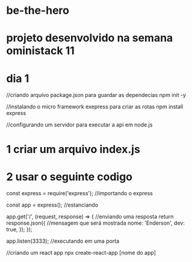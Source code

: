 # be-the-hero

# projeto desenvolvido na semana oministack 11

# dia 1

//criando arquivo package.json para guardar as dependecias
npm init -y

//instalando o micro framework exepress para criar as rotas
npm install express

//configurando um servidor para executar a api em node.js

# 1 criar um arquivo index.js

# 2 usar o seguinte codigo

const express = require('express'); //importando o express

const app = express(); //estanciando

app.get('/', (request, response) => { //enviando uma resposta
    return response.json({ //mensagem que será mostrada
        nome: 'Enderson',
        dev: true,
    });
});

app.listen(3333); //executando em uma porta

//criando um react app
npx create-react-app [nome do app]